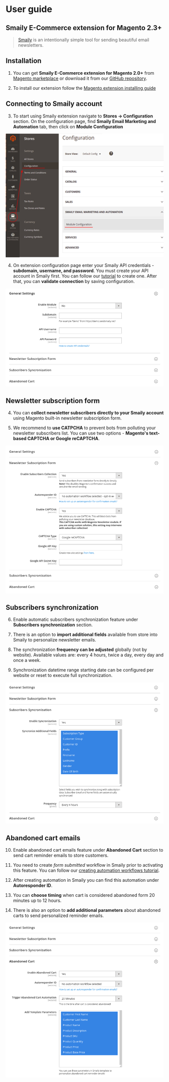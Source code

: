 # User guide

## Smaily E-Commerce extension for Magento 2.3+
>[Smaily](https://smaily.com/) is an intentionally simple tool for sending beautiful email newsletters.

## Installation

1. You can get **Smaily E-Commerce extension for Magento 2.0+** from [Magento marketplace](https://marketplace.magento.com/smaily-smailyformagento.html) or download it from our [GitHub repository](https://github.com/sendsmaily/smaily-magento-extension).

2. To install our extension follow the [Magento extension installing guide](https://docs.magento.com/marketplace/user_guide/buyers/install-extension.html)

## Connecting to Smaily account

3. To start using Smaily extension navigate to **Stores -> Configuration** section. On the configuration page, find **Smaily Email Marketing and Automation** tab, then click on **Module Configuration**

![Module configuration path](assets/stores_config_module.png)

4. On extension configuration page enter your Smaily API credentials - **subdomain, username, and password**. You must create your API account in Smaily first. You can follow our [tutorial](https://smaily.com/help/api/general/create-api-user/) to create one. After that, you can **validate connection** by saving configuration.

![API credentials section](assets/general_settings.png)

## Newsletter subscription form

4. You can **collect newsletter subscribers directly to your Smaily account** using Magento built-in newsletter subscription form.

5. We recommend to **use CATPCHA** to prevent bots from polluting your newsletter subscribers list. You can use two options - **Magento's text-based CAPTCHA or Google reCAPTCHA**.

![Newletter subscription form](assets/newsletter_subscription_form.png)

## Subscribers synchronization

6. Enable automatic subscribers synchronization feature under **Subscribers synchronization** section.

7. There is an option to **import additional fields** available from store into Smaily to personalize newsletter emails.

8. The synchronization **frequency can be adjusted** globally (not by website). Available values are: every 4 hours, twice a day, every day and once a week.

9. Synchronization datetime range starting date can be configured per website or reset to execute full synchronization.

![Subscribers automatic sync section](assets/subscribers_sync.png)

## Abandoned cart emails

10. Enable abandoned cart emails feature under **Abandoned Cart** section to send cart reminder emails to store customers.

11. You need to create *form submitted* workflow in Smaily prior to activating this feature. You can follow our [creating automation workflows tutorial](https://smaily.com/help/user-manual/automations/automation-workflows/).

12. After creating automation in Smaily you can find this automation under **Autoresponder ID**.

13. You can **choose timing** when cart is considered abandoned form 20 minutes up to 12 hours.

14. There is also an option to **add additional parameters** about abandoned carts to send personalized reminder emails.

![Abandoned cart emails](assets/abandoned_cart.png)
